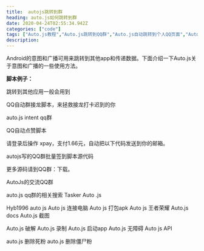 ```yaml
---
title:  autojs跳转到群
heading: auto.js如何跳转到群
date: 2020-04-24T02:55:34.942Z
categories: ["code"]
tags: ["Auto.js教程","Auto.js跳转到QQ群","Auto.js自动跳转到个人QQ页面","Auto.js intent"]
description: 
---
```



Android的意图和广播可用来跳转到其他app和传递数据。下面介绍一下Auto.js关于意图和广播的一些使用方法。

**脚本例子：**


跳转到其他应用一般会用到

QQ自动群接龙脚本，来拯救接龙打卡迟到的你

auto.js intent qq群

QQ自动点赞脚本

请登录后操作
xpay，支付1.66元，自动把以下代码发送到你的邮箱。


autojs写的QQ群批量签到脚本源代码

更多源码请到QQ群：下载。


AutoJs的交流QQ群

auto.js qq群的相关搜索
Tasker Auto .js

Hyb1996 auto js
Auto js 连接电脑
Auto js 打包apk
Auto js 王者荣耀
Auto.js docs
Auto.js 截图

Auto.js 破解
Auto.js 录制
Auto.js 启动app
Auto.js 无障碍
Auto js API

auto.js  删除死粉
auto.js  删除僵尸粉
